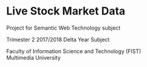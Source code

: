 # Live Stock Market Data


Project for Semantic Web Technology subject

Trimester 2 2017/2018
Delta Year Subject

Faculty of Information Science and Technology (FIST)<br>
Multimedia University
